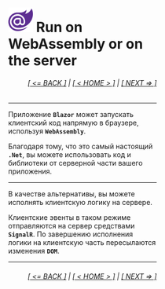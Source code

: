 <div style="width:60%; margin-left:20%;">

# <img src="./images/blazor_logo_transparent.png " width="50" /> Run on WebAssembly or on the server

<div style="text-align:right;">

###### [[ <= BACK ]](00.md) | [[ < HOME > ]](00.md) | [[ NEXT => ]](02.md)

</div>

---

Приложение **`Blazor`** может запускать клиентский код напрямую в браузере, используя **`WebAssembly`**.

Благодаря тому, что это самый настоящий **`.Net`**, вы можете использовать код и библиотеки от серверной части вашего приложения.

---

В качестве альтернативы, вы можете исполнять клиентскую логику на сервере.

Клиентские эвенты в таком режиме отправляются на сервер средствами **`SignalR`**. По завершению исполнения логики на клиентскую часть пересылаются изменения **`DOM`**.

---

<div style="text-align:right;">

###### [[ <= BACK ]](00.md) | [[ < HOME > ]](00.md) | [[ NEXT => ]](02.md)

</div>

</div>
